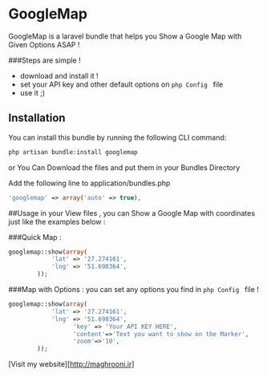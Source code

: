 GoogleMap
=======

GoogleMap is a laravel bundle that helps you Show a Google Map with Given Options ASAP !


###Steps are simple ! 

- download and install it ! 
- set your API key and other default options on ```php Config ``` file
- use it ;)

## Installation

You can install this bundle by running the following CLI command:

```php
php artisan bundle:install googlemap
```
or 
You Can Download the files and put them in your Bundles Directory

Add the following line to application/bundles.php

```php
'googlemap' => array('auto' => true),
```

##Usage
in your View files , you can Show a Google Map with coordinates just like the examples below : 

###Quick Map : 

```php
googlemap::show(array(
            'lat' => '27.274161',
            'lng' => '51.698364',
        ));
```

###Map with Options : 
you can set any options you find in ```php Config ``` file !

```php
googlemap::show(array(
            'lat' => '27.274161',
            'lng' => '51.698364',
			      'key' => 'Your API KEY HERE',
			      'content'=>'Text you want to show on the Marker',
			      'zoom'=>'10',
        ));
```

[Visit my website][http://maghrooni.ir]
